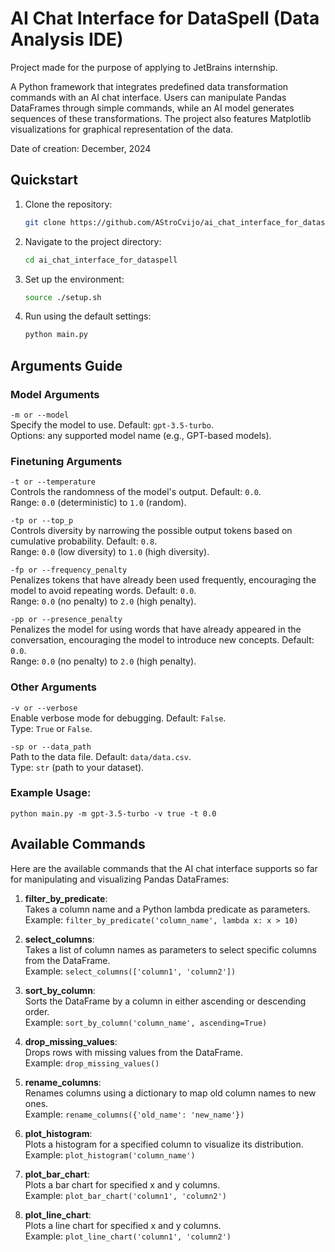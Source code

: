 
# AI Chat Interface for DataSpell (Data Analysis IDE)

Project made for the purpose of applying to JetBrains internship.  

A Python framework that integrates predefined data transformation commands with an AI chat interface. Users can manipulate Pandas DataFrames through simple commands, while an AI model generates sequences of these transformations. The project also features Matplotlib visualizations for graphical representation of the data.

Date of creation: December, 2024

## Quickstart
1. Clone the repository:
    ```bash
    git clone https://github.com/AStroCvijo/ai_chat_interface_for_dataspell.git
    ```

2. Navigate to the project directory:
    ```bash
    cd ai_chat_interface_for_dataspell 
    ```

3. Set up the environment:
    ```bash
    source ./setup.sh
    ```

4. Run using the default settings:
    ```bash
    python main.py
    ```

## Arguments Guide

### Model Arguments
`-m or --model`  
Specify the model to use. Default: `gpt-3.5-turbo`.  
Options: any supported model name (e.g., GPT-based models).

### Finetuning Arguments
`-t or --temperature`  
Controls the randomness of the model's output. Default: `0.0`.  
Range: `0.0` (deterministic) to `1.0` (random).

`-tp or --top_p`  
Controls diversity by narrowing the possible output tokens based on cumulative probability. Default: `0.8`.  
Range: `0.0` (low diversity) to `1.0` (high diversity).

`-fp or --frequency_penalty`  
Penalizes tokens that have already been used frequently, encouraging the model to avoid repeating words. Default: `0.0`.  
Range: `0.0` (no penalty) to `2.0` (high penalty).

`-pp or --presence_penalty`  
Penalizes the model for using words that have already appeared in the conversation, encouraging the model to introduce new concepts. Default: `0.0`.  
Range: `0.0` (no penalty) to `2.0` (high penalty).

### Other Arguments
`-v or --verbose`  
Enable verbose mode for debugging. Default: `False`.  
Type: `True` or `False`.

`-sp or --data_path`  
Path to the data file. Default: `data/data.csv`.  
Type: `str` (path to your dataset).

 ### Example Usage: 
```
python main.py -m gpt-3.5-turbo -v true -t 0.0
```

## Available Commands
Here are the available commands that the AI chat interface supports so far for manipulating and visualizing Pandas DataFrames:

1. **filter_by_predicate**:  
   Takes a column name and a Python lambda predicate as parameters.  
   Example: `filter_by_predicate('column_name', lambda x: x > 10)`

2. **select_columns**:  
   Takes a list of column names as parameters to select specific columns from the DataFrame.  
   Example: `select_columns(['column1', 'column2'])`

3. **sort_by_column**:  
   Sorts the DataFrame by a column in either ascending or descending order.  
   Example: `sort_by_column('column_name', ascending=True)`

4. **drop_missing_values**:  
   Drops rows with missing values from the DataFrame.  
   Example: `drop_missing_values()`

5. **rename_columns**:  
   Renames columns using a dictionary to map old column names to new ones.  
   Example: `rename_columns({'old_name': 'new_name'})`

6. **plot_histogram**:  
   Plots a histogram for a specified column to visualize its distribution.  
   Example: `plot_histogram('column_name')`

7. **plot_bar_chart**:  
   Plots a bar chart for specified x and y columns.  
   Example: `plot_bar_chart('column1', 'column2')`

8. **plot_line_chart**:  
   Plots a line chart for specified x and y columns.  
   Example: `plot_line_chart('column1', 'column2')`
